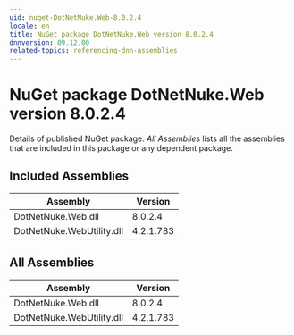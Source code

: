 ```yaml
---
uid: nuget-DotNetNuke.Web-8.0.2.4
locale: en
title: NuGet package DotNetNuke.Web version 8.0.2.4
dnnversion: 09.12.00
related-topics: referencing-dnn-assemblies
---
```


# NuGet package DotNetNuke.Web version 8.0.2.4
Details of published NuGet package.
*All Assemblies* lists all the assemblies that are included in this package or any dependent package.

## Included Assemblies

|Assembly|Version|
|---|---|
|DotNetNuke.Web.dll|8.0.2.4|
|DotNetNuke.WebUtility.dll|4.2.1.783|

## All Assemblies

|Assembly|Version|
|---|---|
|DotNetNuke.Web.dll|8.0.2.4|
|DotNetNuke.WebUtility.dll|4.2.1.783|

